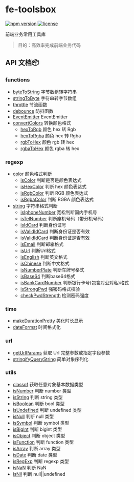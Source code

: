 # fe-toolsbox

[![npm version](https://img.shields.io/static/v1?label=npm&message=v0.0.7&color=blue)](https://www.npmjs.com/package/fe-toolsbox) [![license](https://img.shields.io/static/v1?label=license&message=MIT&color=green)](https://github.com/chenym1992/toolsbox/blob/main/LICENSE)

前端业务常用工具库

> 目的：高效率完成前端业务代码

## API 文档:package:

### functions

- [byteToString](https://github.com/chenym1992/toolsbox/blob/main/src/funtions/byteToString.ts) 字节数组转字符串
- [stringToByte](https://github.com/chenym1992/toolsbox/blob/main/src/funtions/stringToByte.ts) 字符串转字节数组
- [throttle](https://github.com/chenym1992/toolsbox/blob/main/src/funtions/throttle.ts) 节流函数
- [debounce](https://github.com/chenym1992/toolsbox/blob/main/src/funtions/debounce.ts) 防抖函数
- [EventEmitter](https://github.com/chenym1992/toolsbox/blob/main/src/funtions/eventEmitter.ts) EventEmitter
- [convertColors](https://github.com/chenym1992/toolsbox/blob/main/src/funtions/convertColors.ts) 转换颜色格式
  - [hexToRgb](https://github.com/chenym1992/toolsbox/blob/main/src/funtions/convertColors.ts#L12) 颜色 hex 转 Rgb
  - [hexToRgba](https://github.com/chenym1992/toolsbox/blob/main/src/funtions/convertColors.ts#L33) 颜色 hex 转 Rgba
  - [rgbToHex](https://github.com/chenym1992/toolsbox/blob/main/src/funtions/convertColors.ts#L59) 颜色 rgb 转 hex
  - [rgbaToHex](https://github.com/chenym1992/toolsbox/blob/main/src/funtions/convertColors.ts#L83) 颜色 rgba 转 hex

### regexp

- [color](https://github.com/chenym1992/toolsbox/blob/main/src/regexp/color.ts) 颜色格式判断
  - [isColor](https://github.com/chenym1992/toolsbox/blob/main/src/regexp/color.ts#L53) 判断是否是颜色表达式
  - [isHexColor](https://github.com/chenym1992/toolsbox/blob/main/src/regexp/color.ts#L16) 判断 hex 颜色表达式
  - [isRgbColor](https://github.com/chenym1992/toolsbox/blob/main/src/regexp/color.ts#L31) 判断 RGB 颜色表达式
  - [isRgbaColor](https://github.com/chenym1992/toolsbox/blob/main/src/regexp/color.ts#L48) 判断 RGBA 颜色表达式
- [string](https://github.com/chenym1992/toolsbox/blob/main/src/regexp/string.ts) 字符串格式判断
  - [isIphoneNumber](https://github.com/chenym1992/toolsbox/blob/main/src/regexp/string.ts#L15) 宽松判断国内手机号
  - [isTelNumber](https://github.com/chenym1992/toolsbox/blob/main/src/regexp/string.ts#L32) 判断座机号码（带分机号码）
  - [isIdCard](https://github.com/chenym1992/toolsbox/blob/main/src/regexp/string.ts#L51) 判断身份证号
  - [isValidIdCard](https://github.com/chenym1992/toolsbox/blob/main/src/regexp/string.ts#L64) 判断身份证是否有效
  - [isValidIdCard](https://github.com/chenym1992/toolsbox/blob/main/src/regexp/string.ts#L64) 判断身份证是否有效
  - [isEmail](https://github.com/chenym1992/toolsbox/blob/main/src/regexp/string.ts#L154) 判断邮箱格式
  - [isUrl](https://github.com/chenym1992/toolsbox/blob/main/src/regexp/string.ts#L167) 判断Url格式
  - [isEnglish](https://github.com/chenym1992/toolsbox/blob/main/src/regexp/string.ts#L178) 判断英文格式
  - [isChinese](https://github.com/chenym1992/toolsbox/blob/main/src/regexp/string.ts#L187) 判断中文格式
  - [isNumberPlate](https://github.com/chenym1992/toolsbox/blob/main/src/regexp/string.ts#L202) 判断车牌号格式
  - [isBase64](https://github.com/chenym1992/toolsbox/blob/main/src/regexp/string.ts#L217) 判断base64格式
  - [isBankCardNumber](https://github.com/chenym1992/toolsbox/blob/main/src/regexp/string.ts#L228) 判断银行卡号(包含对公对私)格式
  - [isStrongPwd](https://github.com/chenym1992/toolsbox/blob/main/src/regexp/string.ts#L238) 强密码格式校验
  - [checkPwdStrength](https://github.com/chenym1992/toolsbox/blob/main/src/regexp/string.ts#L261) 检测密码强度
### time

- [makeDurationPretty](https://github.com/chenym1992/toolsbox/blob/main/src/time/makeDurationPretty.ts) 美化时长显示
- [dateFormat](https://github.com/chenym1992/toolsbox/blob/main/src/time/dateFormat.ts) 时间格式化

### url

- [getUrlParams](https://github.com/chenym1992/toolsbox/blob/main/src/url/getUrlParams.ts) 获取 Url 完整参数或指定字段参数
- [stringifyQueryString](https://github.com/chenym1992/toolsbox/blob/main/src/url/stringifyQueryString.ts) 简单对象序列化

### utils

- [classof](https://github.com/chenym1992/toolsbox/blob/main/src/utils/index.ts#L20) 获取任意对象基本数据类型
- [isNumber](https://github.com/chenym1992/toolsbox/blob/main/src/utils/index.ts#L32) 判断 number 类型
- [isString](https://github.com/chenym1992/toolsbox/blob/main/src/utils/index.ts#L41) 判断 string 类型
- [isBoolean](https://github.com/chenym1992/toolsbox/blob/main/src/utils/index.ts#L50) 判断 bool 类型
- [isUndefined](https://github.com/chenym1992/toolsbox/blob/main/src/utils/index.ts#L59) 判断 undefined 类型
- [isNull](https://github.com/chenym1992/toolsbox/blob/main/src/utils/index.ts#L68) 判断 null 类型
- [isSymbol](https://github.com/chenym1992/toolsbox/blob/main/src/utils/index.ts#L77) 判断 symbol 类型
- [isBigInt](https://github.com/chenym1992/toolsbox/blob/main/src/utils/index.ts#L86) 判断 bigint 类型
- [isObject](https://github.com/chenym1992/toolsbox/blob/main/src/utils/index.ts#L95) 判断 object 类型
- [isFunction](https://github.com/chenym1992/toolsbox/blob/main/src/utils/index.ts#L104) 判断 function 类型
- [isArray](https://github.com/chenym1992/toolsbox/blob/main/src/utils/index.ts#L113) 判断 array 类型
- [isDate](https://github.com/chenym1992/toolsbox/blob/main/src/utils/index.ts#L122) 判断 date 类型
- [isRegExp](https://github.com/chenym1992/toolsbox/blob/main/src/utils/index.ts#L31) 判断 regexp 类型
- [isNaN](https://github.com/chenym1992/toolsbox/blob/main/src/utils/index.ts#L140) 判断 NaN
- [isNil](https://github.com/chenym1992/toolsbox/blob/main/src/utils/index.ts#L149) 判断 null||undefined
